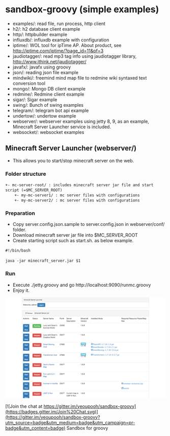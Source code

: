# sandbox-groovy (simple examples)

* examples/: read file, run process, http client
* h2/: h2 database client example
* http/: httpbuilder example
* influxdb/: influxdb example with configuration
* iptime/: WOL tool for ipTime AP. About product, see http://iptime.com/iptime/?page_id=11&pf=3
* jaudiotagger/: read mp3 tag info using jaudiotagger library, http://www.jthink.net/jaudiotagger/
* javafx/: javafx using groovy
* json/: reading json file example
* mindwiki/: freemind mind map file to redmine wiki syntaxed text conversion tool
* mongo/: Mongo DB client example
* redmine/: Redmine client example
* sigar/: Sigar example
* swing/: Bunch of swing examples
* telegram/: telegram bot api example
* undertow/: undertow example
* webserver/: webserver examples using jetty 8, 9, as an example, Minecraft Server Launcher service is included.  
* websocket/: websocket examples

## Minecraft Server Launcher (webserver/)

* This allows you to start/stop minecraft server on the web.

### Folder structure

```
+- mc-server-root/ : includes minecraft server jar file and start script (=$MC_SERVER_ROOT)
    +- my-mc-server1/ : mc server files with configurations
    +- my-mc-server2/ : mc server files with configurations
```

### Preparation

* Copy server.config.json.sample to server.config.json in webserver/conf/ folder.
* Download minecraft server jar file into $MC_SERVER_ROOT
* Create starting script such as start.sh. as below example.
```
#!/bin/bash

java -jar minecraft_server.jar $1
```

### Run

* Execute ./jetty.groovy and go http://localhost:9090/runmc.groovy
* Enjoy it.

![alt text](https://raw.githubusercontent.com/yeoupooh/sandbox-groovy/master/webserver/screenshot-runmc.png "Screenshot of runmc.groovy")

[![Join the chat at https://gitter.im/yeoupooh/sandbox-groovy](https://badges.gitter.im/Join%20Chat.svg)](https://gitter.im/yeoupooh/sandbox-groovy?utm_source=badge&utm_medium=badge&utm_campaign=pr-badge&utm_content=badge)
Sandbox for groovy

